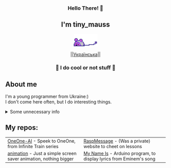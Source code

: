 
<div align="center">
    <h3>Hello There! 👋</h3>
    <h2>I'm tiny_mauss</h2>
    <p align="center">
        <a href="https://www.youtube.com/watch?v=xvFZjo5PgG0">
            <img src="mauss.webp" width="75"/>
        </a>
    </p>
    <p align="center">
        ||<a href="https://github.com/eust-w/eust-w/blob/main/README-UA.md"><span>Українська</span></a>||
    </p>
</div>
<div>
    <h3 align=center>👾 I do cool or not stuff 👾</h3>
    <h2>About me</h2>
    <p>
I'm a young programmer from Ukraine:)<br>
I don't come here often, but I do interesting things.
	</p>
<details>
<summary>Some unnecessary info</summary>
Memories:<br>
	[ERROR: Encrypted data\>]<br>
These memories warm my heart like nothing else<br>
<br>
Fears:<br>
Thalassophobia.<br>
<br>

Hopes:<br>
To survive.
</details>   
  <p align="center"><h2>My repos: </h2></p>
   <table align="center">
        <tr>
            <td><a href="https://github.com/inhat-d/OneOne">OneOne-AI</a> - Speek to OneOne, from Infinite Train series</td>
            <td><a href="https://github.com/inhat-d/RaspMessage">RaspMessage</a> - (Was a private) website to cheet on lessons</td>
        </tr>
        <tr>
            <td><a href="https://github.com/inhat-d/animation">animation</a> - Just a simple screen saver animation, nothing bigger</td>
            <td><a href="https://github.com/inhat-d/MyNameIs-ARDUINO">My Name Is</a> - Arduino program, to display lyrics from Eminem's song</td>
        </tr>
    </table>
</div>
